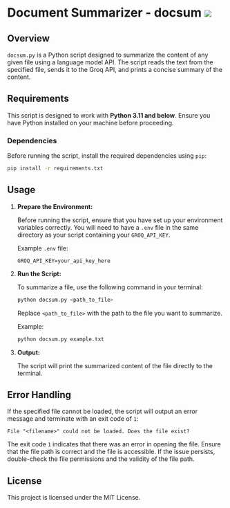 # Document Summarizer - docsum ![](https://github.com/finnless/docsum/workflows/tests/badge.svg)
## Overview

`docsum.py` is a Python script designed to summarize the content of any given file using a language model API. The script reads the text from the specified file, sends it to the Groq API, and prints a concise summary of the content.

## Requirements

This script is designed to work with **Python 3.11 and below**. Ensure you have Python installed on your machine before proceeding.

### Dependencies

Before running the script, install the required dependencies using `pip`:

```bash
pip install -r requirements.txt
```

## Usage

1. **Prepare the Environment:**
   
   Before running the script, ensure that you have set up your environment variables correctly. You will need to have a `.env` file in the same directory as your script containing your `GROQ_API_KEY`.

   Example `.env` file:

   ```
   GROQ_API_KEY=your_api_key_here
   ```

2. **Run the Script:**

   To summarize a file, use the following command in your terminal:

   ```bash
   python docsum.py <path_to_file>
   ```

   Replace `<path_to_file>` with the path to the file you want to summarize.

   Example:

   ```bash
   python docsum.py example.txt
   ```

3. **Output:**

   The script will print the summarized content of the file directly to the terminal.


## Error Handling

If the specified file cannot be loaded, the script will output an error message and terminate with an exit code of `1`:

```
File "<filename>" could not be loaded. Does the file exist?
```

The exit code `1` indicates that there was an error in opening the file. Ensure that the file path is correct and the file is accessible. If the issue persists, double-check the file permissions and the validity of the file path.


## License

This project is licensed under the MIT License.


